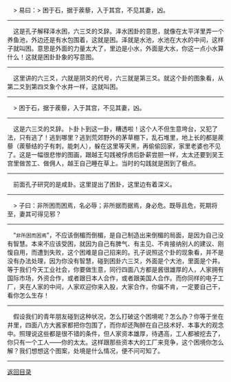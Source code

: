 &emsp;> 易曰：> 困于石，据于蒺藜，入于其宫，不见其妻，凶。
___
&emsp;这是孔子解释泽水困，六三爻的爻辞。泽水困卦的意思，就像在太平洋里弄一个养鱼池，外边还是有水包围着，这就是困。泽就是水池，水池在大水的中间，这样子就叫困。意思是外面的力量太大了，里边是小水，外面是大水，你这一点小水算什么！这就是困卦卦象的写意图。
___
&emsp;这里讲的六三爻，六就是阴爻的代号，六三就是第三爻。就这个卦的图象看，从第二爻到第四爻象个水井一样，这就叫困。
___
&emsp;> 困于石，据于蒺藜，入于其宫，不见其妻，凶。
___
&emsp;这是六三爻的爻辞。卜卦卜到这一卦，糟透啦！这个人不但生意垮台，又犯了法，只有逃了！逃到哪里？逃到荒郊野外的茅草棚下，乱石堆里，地上长的都是蒺藜（蒺藜结的子有刺，能刺人），躲在这里等天黑，再偷偷回家，家里老婆也不见了。这是一幅很悲惨的图画，跟越王勾践被俘虏后卧薪尝胆一样，太太还要到吴王宫里做苦工、做佣人，越王自己睡在草上。当时的勾践就是困到了极点。
___
&emsp;前面孔子研究的是咸卦。这里提出了困卦，这里边有着深义。
___
&emsp;> 子曰：非所困而困焉，名必辱；非所据而据焉，身必危。既辱且危，死期将至，妻其可得见邪？
___
&emsp;“``非所困而困焉``”，不应该倒楣而倒楣，是自己制造出来倒楣的局面，是因为自己没有智慧。本来不应该受困，就因为自己有脾气、有主见、不肯接纳别人的建议、刚愎自用，而遭到失败，这个困难是自己招来的。孔子说照这个卦的现象看，并不是没有办法处理，因为你没有智慧，碰到困卦六三爻，外面是个大池，里面是个井。等于我们今天工业社会，你要做生意，同行四面八方都是酱很雄厚的人，人家拥有国际市场，外资合作，或者跟日本人合作，或者跟美国人合作。而你同样的电子工厂，夹在人家的中间，人家欢迎你来入股，大家合作，你偏不肯，一定要自己干，看你怎么生存！
___
&emsp;假设我们的青年朋友碰到这种状况，怎么打破这个困境呢？怎么办？你等于坐在井里，四面八方大酱家都把你包围了，而你却还陶醉在自己技术好、本事大的观念中。照理说这些都是很不错的条件，但人家资本雄厚，待遇高，工人都被挖去了，你只有一个工人——你的太太。这样跟那些资本大的工厂来竞争，这个困境你怎么解？我们想想这个图案，处境是什么情况，便不问可知了。
___
[返回目录](../../master/README.md#目录)